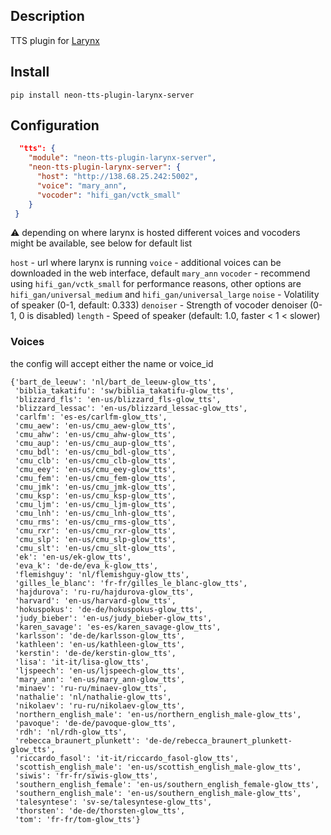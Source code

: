 ## Description

TTS plugin for [Larynx](https://github.com/rhasspy/larynx)

## Install

`pip install neon-tts-plugin-larynx-server`

## Configuration


```json
  "tts": {
    "module": "neon-tts-plugin-larynx-server",
    "neon-tts-plugin-larynx-server": {
      "host": "http://138.68.25.242:5002",
      "voice": "mary_ann",
      "vocoder": "hifi_gan/vctk_small"
    }
 }
```

:warning: depending on where larynx is hosted different voices and vocoders 
might be available, see below for default list

`host` - url where larynx is running
`voice` - additional voices can be downloaded in the web interface, default `mary_ann`
`vocoder` -  recommend using `hifi_gan/vctk_small` for performance reasons, 
other options are `hifi_gan/universal_medium` and `hifi_gan/universal_large`
`noise` - Volatility of speaker (0-1, default: 0.333)
`denoiser` - Strength of vocoder denoiser (0-1, 0 is disabled)
`length` - Speed of speaker (default: 1.0, faster < 1 < slower)


### Voices

the config will accept either the name or voice_id

```
{'bart_de_leeuw': 'nl/bart_de_leeuw-glow_tts',
 'biblia_takatifu': 'sw/biblia_takatifu-glow_tts',
 'blizzard_fls': 'en-us/blizzard_fls-glow_tts',
 'blizzard_lessac': 'en-us/blizzard_lessac-glow_tts',
 'carlfm': 'es-es/carlfm-glow_tts',
 'cmu_aew': 'en-us/cmu_aew-glow_tts',
 'cmu_ahw': 'en-us/cmu_ahw-glow_tts',
 'cmu_aup': 'en-us/cmu_aup-glow_tts',
 'cmu_bdl': 'en-us/cmu_bdl-glow_tts',
 'cmu_clb': 'en-us/cmu_clb-glow_tts',
 'cmu_eey': 'en-us/cmu_eey-glow_tts',
 'cmu_fem': 'en-us/cmu_fem-glow_tts',
 'cmu_jmk': 'en-us/cmu_jmk-glow_tts',
 'cmu_ksp': 'en-us/cmu_ksp-glow_tts',
 'cmu_ljm': 'en-us/cmu_ljm-glow_tts',
 'cmu_lnh': 'en-us/cmu_lnh-glow_tts',
 'cmu_rms': 'en-us/cmu_rms-glow_tts',
 'cmu_rxr': 'en-us/cmu_rxr-glow_tts',
 'cmu_slp': 'en-us/cmu_slp-glow_tts',
 'cmu_slt': 'en-us/cmu_slt-glow_tts',
 'ek': 'en-us/ek-glow_tts',
 'eva_k': 'de-de/eva_k-glow_tts',
 'flemishguy': 'nl/flemishguy-glow_tts',
 'gilles_le_blanc': 'fr-fr/gilles_le_blanc-glow_tts',
 'hajdurova': 'ru-ru/hajdurova-glow_tts',
 'harvard': 'en-us/harvard-glow_tts',
 'hokuspokus': 'de-de/hokuspokus-glow_tts',
 'judy_bieber': 'en-us/judy_bieber-glow_tts',
 'karen_savage': 'es-es/karen_savage-glow_tts',
 'karlsson': 'de-de/karlsson-glow_tts',
 'kathleen': 'en-us/kathleen-glow_tts',
 'kerstin': 'de-de/kerstin-glow_tts',
 'lisa': 'it-it/lisa-glow_tts',
 'ljspeech': 'en-us/ljspeech-glow_tts',
 'mary_ann': 'en-us/mary_ann-glow_tts',
 'minaev': 'ru-ru/minaev-glow_tts',
 'nathalie': 'nl/nathalie-glow_tts',
 'nikolaev': 'ru-ru/nikolaev-glow_tts',
 'northern_english_male': 'en-us/northern_english_male-glow_tts',
 'pavoque': 'de-de/pavoque-glow_tts',
 'rdh': 'nl/rdh-glow_tts',
 'rebecca_braunert_plunkett': 'de-de/rebecca_braunert_plunkett-glow_tts',
 'riccardo_fasol': 'it-it/riccardo_fasol-glow_tts',
 'scottish_english_male': 'en-us/scottish_english_male-glow_tts',
 'siwis': 'fr-fr/siwis-glow_tts',
 'southern_english_female': 'en-us/southern_english_female-glow_tts',
 'southern_english_male': 'en-us/southern_english_male-glow_tts',
 'talesyntese': 'sv-se/talesyntese-glow_tts',
 'thorsten': 'de-de/thorsten-glow_tts',
 'tom': 'fr-fr/tom-glow_tts'}
```